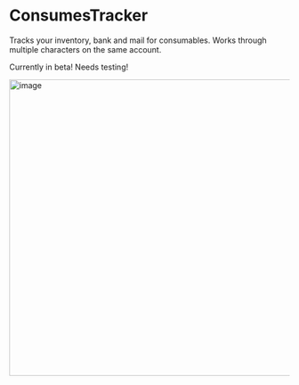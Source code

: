 # ConsumesTracker
Tracks your inventory, bank and mail for consumables. Works through multiple characters on the same account.

Currently in beta! Needs testing!

<img width="532" alt="image" src="https://github.com/user-attachments/assets/160d7361-da85-40fa-b8c9-98a3590f1d21">
